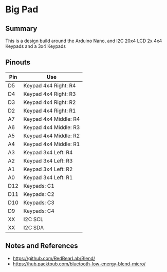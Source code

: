 # Big Pad

## Summary

This is a design build around the Arduino Nano, and I2C 20x4 LCD 2x 4x4 Keypads and a 3x4 Keypads

## Pinouts

| Pin | Use                    |
| --- | ---------------------- |
| D5  | Keypad 4x4 Right:  R4  |   
| D4  | Keypad 4x4 Right:  R3  |   
| D3  | Keypad 4x4 Right:  R2  |   
| D2  | Keypad 4x4 Right:  R1  |   
| A7  | Keypad 4x4 Middle: R4  |   
| A6  | Keypad 4x4 Middle: R3  |   
| A5  | Keypad 4x4 Middle: R2  |   
| A4  | Keypad 4x4 Middle: R1  |   
| A3  | Keypad 3x4 Left:   R4  |   
| A2  | Keypad 3x4 Left:   R3  |   
| A1  | Keypad 3x4 Left:   R2  |   
| A0  | Keypad 3x4 Left:   R1  | 
| D12 | Keypads:           C1  |
| D11 | Keypads:           C2  |
| D10 | Keypads:           C3  |
| D9  | Keypads:           C4  |
| XX  | I2C SCL                |
| XX  | I2C SDA                |

## Notes and References

* https://github.com/RedBearLab/Blend/
* https://hub.packtpub.com/bluetooth-low-energy-blend-micro/
